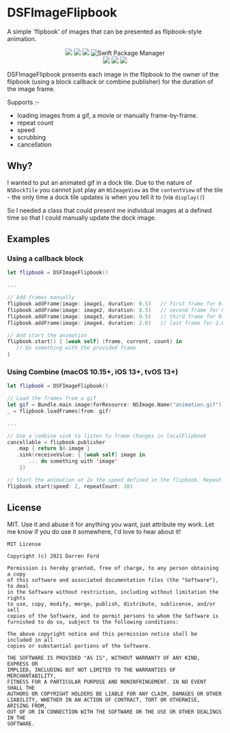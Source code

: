 # DSFImageFlipbook

A simple 'flipbook' of images that can be presented as flipbook-style animation.

<p align="center">
    <img src="https://img.shields.io/github/v/tag/dagronf/DSFImageFlipbook" />
    <img src="https://img.shields.io/badge/Swift-5.0-orange.svg" />
    <img src="https://img.shields.io/badge/License-MIT-lightgrey" />
    <img src="https://img.shields.io/badge/spm-compatible-brightgreen.svg?style=flat" alt="Swift Package Manager" />
<br/>
    <img src="https://img.shields.io/badge/macOS-10.12+-blue" />
    <img src="https://img.shields.io/badge/iOS-13+-orange" />
    <img src="https://img.shields.io/badge/tvOS-13+-green" />
</p>

DSFImageFlipbook presents each image in the flipbook to the owner of the flipbook (using a block callback or combine publisher) for the duration of the image frame.

Supports :-

* loading images from a gif, a movie or manually frame-by-frame.
* repeat count
* speed
* scrubbing
* cancellation

## Why?

I wanted to put an animated gif in a dock tile. Due to the nature of `NSDockTile` you cannot just play an `NSImageView` as the `contentView` of the tile - the only time a dock tile updates is when you tell it to (via `display()`)

So I needed a class that could present me individual images at a defined time so that I could manually update the dock image.

## Examples

### Using a callback block

```swift
let flipbook = DSFImageFlipbook()

...

// Add frames manually
flipbook.addFrame(image: image1, duration: 0.5)   // first frame for 0.5 seconds
flipbook.addFrame(image: image2, duration: 0.5)   // second frame for 0.5 seconds
flipbook.addFrame(image: image3, duration: 0.5)   // third frame for 0.5 seconds
flipbook.addFrame(image: image4, duration: 2.0)   // last frame for 2.0 seconds

// And start the animation
flipbook.start() { [weak self] (frame, current, count) in
   // Do something with the provided frame
}
```

### Using Combine (macOS 10.15+, iOS 13+, tvOS 13+)

```swift
let flipbook = DSFImageFlipbook()

// Load the frames from a gif
let gif = Bundle.main.image(forResource: NSImage.Name("animation.gif"))!
_ = flipbook.loadFrames(from: gif)

...

// Use a combine sink to listen to frame changes in localFlipbook
cancellable = flipbook.publisher
   .map { return $0.image }
   .sink(receiveValue: { [weak self] image in
       ... do something with 'image'
	})

// Start the animation at 2x the speed defined in the flipbook. Repeat 10 times.
flipbook.start(speed: 2, repeatCount: 10)
```

## License

MIT. Use it and abuse it for anything you want, just attribute my work. Let me know if you do use it somewhere, I'd love to hear about it!

```
MIT License

Copyright (c) 2021 Darren Ford

Permission is hereby granted, free of charge, to any person obtaining a copy
of this software and associated documentation files (the "Software"), to deal
in the Software without restriction, including without limitation the rights
to use, copy, modify, merge, publish, distribute, sublicense, and/or sell
copies of the Software, and to permit persons to whom the Software is
furnished to do so, subject to the following conditions:

The above copyright notice and this permission notice shall be included in all
copies or substantial portions of the Software.

THE SOFTWARE IS PROVIDED "AS IS", WITHOUT WARRANTY OF ANY KIND, EXPRESS OR
IMPLIED, INCLUDING BUT NOT LIMITED TO THE WARRANTIES OF MERCHANTABILITY,
FITNESS FOR A PARTICULAR PURPOSE AND NONINFRINGEMENT. IN NO EVENT SHALL THE
AUTHORS OR COPYRIGHT HOLDERS BE LIABLE FOR ANY CLAIM, DAMAGES OR OTHER
LIABILITY, WHETHER IN AN ACTION OF CONTRACT, TORT OR OTHERWISE, ARISING FROM,
OUT OF OR IN CONNECTION WITH THE SOFTWARE OR THE USE OR OTHER DEALINGS IN THE
SOFTWARE.
```
